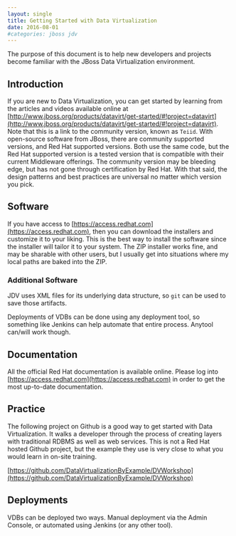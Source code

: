 ```yaml
---
layout: single
title: Getting Started with Data Virtualization
date: 2016-08-01
#categories: jboss jdv
---
```


The purpose of this document is to help new developers and projects become familiar with the JBoss Data Virtualization environment.

## Introduction
If you are new to Data Virtualization, you can get started by learning from the articles and videos available online at [http://www.jboss.org/products/datavirt/get-started/#!project=datavirt](http://www.jboss.org/products/datavirt/get-started/#!project=datavirt). Note that this is a link to the community version, known as `Teiid`. With open-source software from JBoss, there are community supported versions, and Red Hat supported versions. Both use the same code, but the Red Hat supported version is a tested version that is compatible with their current Middleware offerings. The community version may be bleeding edge, but has not gone through certification by Red Hat. With that said, the design patterns and best practices are universal no matter which version you pick.

## Software
If you have access to [https://access.redhat.com](https://access.redhat.com), then you can download the installers and customize it to your liking. This is the best way to install the software since the installer will tailor it to your system.  The ZIP installer works fine, and may be sharable with other users, but I usually get into situations where my local paths are baked into the ZIP.


### Additional Software
JDV uses XML files for its underlying data structure, so `git` can be used to save those artifacts.

Deployments of VDBs can be done using any deployment tool, so something like Jenkins can help automate that entire process.  Anytool can/will work though.


## Documentation
All the official Red Hat documentation is available online. Please log into [https://access.redhat.com](https://access.redhat.com) in order to get the most up-to-date documentation.


## Practice
The following project on Github is a good way to get started with Data Virtualization. It walks a developer through the process of creating layers with traditional RDBMS as well as web services. This is not a Red Hat hosted Github project, but the example they use is very close to what you would learn in on-site training.

[https://github.com/DataVirtualizationByExample/DVWorkshop](https://github.com/DataVirtualizationByExample/DVWorkshop)


## Deployments
VDBs can be deployed two ways. Manual deployment via the Admin Console, or automated using Jenkins (or any other tool).
